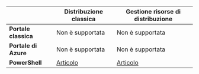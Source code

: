 |  | **Distribuzione classica**  | **Gestione risorse di distribuzione**|
|-----------------------------|-------------|---------------------|
| **Portale classica**          | Non è supportata          | Non è supportata                  |
| **Portale di Azure**            | Non è supportata         | Non è supportata                  |
| **PowerShell** | [Articolo](../articles/expressroute/expressroute-howto-coexist-classic.md) | [Articolo](../articles/expressroute/expressroute-howto-coexist-resource-manager.md) |
